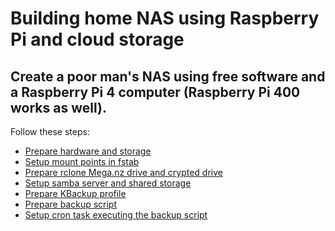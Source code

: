 # Building home NAS using Raspberry Pi and cloud storage

## Create a poor man's NAS using free software and a Raspberry Pi 4 computer (Raspberry Pi 400 works as well).

Follow these steps:

* [Prepare hardware and storage](Content/PrepareHardwareAndStorage.md)
* [Setup mount points in fstab](Content/SetupMountPoints.md)
* [Prepare rclone Mega.nz drive and crypted drive](Content/CreateRcloneDrives.md)
* [Setup samba server and shared storage]()
* [Prepare KBackup profile]()
* [Prepare backup script]()
* [Setup cron task executing the backup script]()


